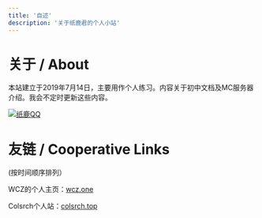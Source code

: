 ```yaml
---
title: '自述'
description: '关于纸鹿君的个人小站'
---
```


# 关于 / About


本站建立于2019年7月14日，主要用作个人练习。内容关于初中文档及MC服务器介绍。我会不定时更新这些内容。

[![纸鹿QQ](https://img.shields.io/badge/纸鹿QQ-2399052066-3af?style=flat-square&logo=tencent-qq)](http://wpa.qq.com/msgrd?v=3&uin=2399052066&site=qq&menu=yes)



# 友链 / Cooperative Links

(按时间顺序排列）

WCZ的个人主页：[wcz.one](http://wcz.one)

Colsrch个人站：[colsrch.top](http://colsrch.top)
